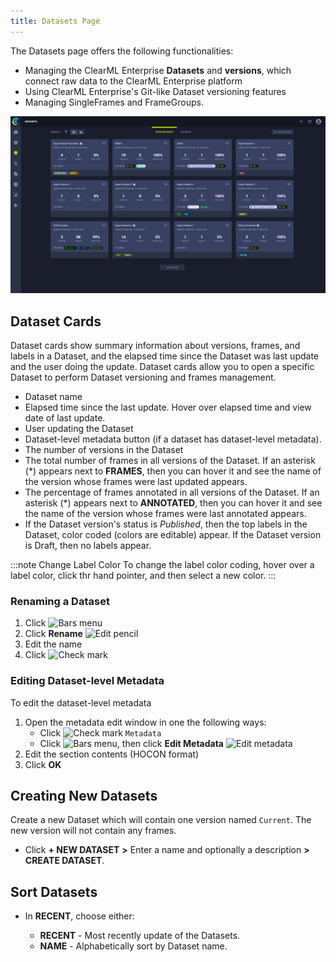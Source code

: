 ```yaml
---
title: Datasets Page
---
```


The Datasets page offers the following functionalities: 
* Managing the ClearML Enterprise **Datasets** and **versions**, which connect raw data to the ClearML Enterprise platform
* Using ClearML Enterprise's Git-like Dataset versioning features
* Managing SingleFrames and FrameGroups.


![image](../../img/hyperdatasets/datasets_01.png)

## Dataset Cards

Dataset cards show summary information about versions, frames, and labels in a Dataset, and the elapsed time since the Dataset was last update and the user doing the update. 
Dataset cards allow you to open a specific Dataset to perform Dataset versioning and frames management.

* Dataset name
* Elapsed time since the last update. Hover over elapsed time and view date of last update.
* User updating the Dataset
* Dataset-level metadata button (if a dataset has dataset-level metadata). 
* The number of versions in the Dataset
* The total number of frames in all versions of the Dataset. If an asterisk (\*) appears next to **FRAMES**, then you can hover it and see the name of the version whose frames were last updated appears.
* The percentage of frames annotated in all versions of the Dataset. If an asterisk (\*) appears next to **ANNOTATED**, then you can hover it and see the name of the version whose frames were last annotated appears.
* If the Dataset version's status is *Published*, then the top labels in the Dataset, color coded (colors are editable) appear. If the Dataset version is Draft, then no labels appear.

:::note Change Label Color
To change the label color coding, hover over a label color, click thr hand pointer, and then select a new color.
:::

### Renaming a Dataset
1. Click <img src="/docs/latest/icons/ico-bars-menu.svg" alt="Bars menu" className="icon size-md space-sm" />
1. Click **Rename** <img src="/docs/latest/icons/ico-edit.svg" alt="Edit pencil" className="icon size-md space-sm" /> 
1. Edit the name 
1. Click <img src="/docs/latest/icons/ico-save.svg" alt="Check mark" className="icon size-md space-sm" /> 

### Editing Dataset-level Metadata
To edit the dataset-level metadata 
1. Open the metadata edit window in one the following ways:
    * Click <img src="/docs/latest/icons/ico-status-completed.svg" alt="Check mark" className="icon size-md space-sm" /> 
    `Metadata`
    * Click <img src="/docs/latest/icons/ico-bars-menu.svg" alt="Bars menu" className="icon size-md space-sm" />, then click **Edit Metadata** <img src="/docs/latest/icons/ico-metadata.svg" alt="Edit metadata" className="icon size-md space-sm" />
1. Edit the section contents (HOCON format) 
1. Click **OK**

        


## Creating New Datasets

Create a new Dataset which will contain one version named `Current`. The new version will not contain any frames. 

* Click **+ NEW DATASET** **>** Enter a name and optionally a description **>** **CREATE DATASET**.


## Sort Datasets

* In **RECENT**, choose either:

    * **RECENT** - Most recently update of the Datasets.
    * **NAME** - Alphabetically sort by Dataset name.
  


